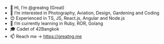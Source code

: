 
- 👋 Hi, I’m @greatng (Great)
- 👀 I’m interested in Photography, Aviation, Design, Gardening and Coding
- 😊 Experienced in TS, JS, React.js, Angular and Node.js
- 🌱 I’m currently learning in Ruby, ROR, Golang
- 🎓 Cadet of 42Bangkok
- 📫 Reach me -> https://greatng.me


<!---
greatng/greatng is a ✨ special ✨ repository because its `README.md` (this file) appears on your GitHub profile.
You can click the Preview link to take a look at your changes.
--->
